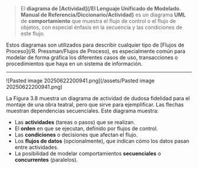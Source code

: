> El **diagrama de [Actividad](/El Lenguaje Unificado de Modelado. Manual de Referencia/Diccionario/Actividad)** es un diagrama **UML** de **comportamiento** que muestra el flujo de control o el flujo de objetos, con especial énfasis en la secuencia y las condiciones de este flujo.

Estos diagramas son utilizados para describir cualquier tipo de [Flujos de Proceso](/R. Pressman/Flujos de Proceso), es especialmente común para modelar de forma gráfica los diferentes casos de uso, transacciones o procedimientos que haya en un sistema de información. 
****

![Pasted image 20250622200941.png](/assets/Pasted image 20250622200941.png)

La Figura 3.8 muestra un diagrama de actividad de dudosa fidelidad para el montaje de una obra teatral, pero que sirve para ejemplificar.
Las flechas muestran dependencias secuenciales.
Este diagrama muestra:

- Las **actividades** (tareas o pasos) que se realizan.
- El **orden** en que se ejecutan, definido por flujos de control.
- Las **condiciones** o decisiones que afectan el flujo.
- Los **flujos de datos** (opcionalmente), que indican cómo los datos pasan entre actividades.
- La posibilidad de modelar comportamientos **secuenciales** o **concurrentes** (paralelos).